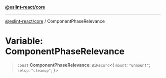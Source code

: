 [**@eslint-react/core**](../README.md)

***

[@eslint-react/core](../README.md) / ComponentPhaseRelevance

# Variable: ComponentPhaseRelevance

> `const` **ComponentPhaseRelevance**: `BiRecord`\<\{ `mount`: `"unmount"`; `setup`: `"cleanup"`; \}\>
